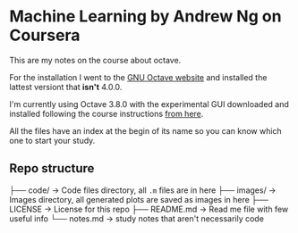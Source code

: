 # Machine Learning by Andrew Ng on Coursera

This are my notes on the course about octave.

For the installation I went to the [GNU Octave website](https://www.gnu.org/software/octave/) and installed the lattest versiont that **isn't** 4.0.0.

I'm currently using Octave 3.8.0 with the experimental GUI downloaded and installed following the course instructions [from here](https://sourceforge.net/projects/octave/files/Octave%20MacOSX%20Binary/2013-12-30%20binary%20installer%20of%20Octave%203.8.0%20for%20OSX%2010.9.1%20%28beta%29/GNU_Octave_3.8.0-6.dmg/download).

All the files have an index at the begin of its name so you can know which one to start your study.

## Repo structure

├── code/            -> Code files directory, all `.m` files are in here
├── images/          -> Images directory, all generated plots are saved as images in here
├── LICENSE          -> License for this repo
├── README.md        -> Read me file with few useful info
└── notes.md         -> study notes that aren't necessarily code
